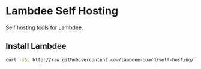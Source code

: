 # Lambdee Self Hosting

Self hosting tools for Lambdee.

## Install Lambdee

```sh
curl -sSL http://raw.githubusercontent.com/lambdee-board/self-hosting/main/bin/prod/install > lambdee_install; bash lambdee_install
```
